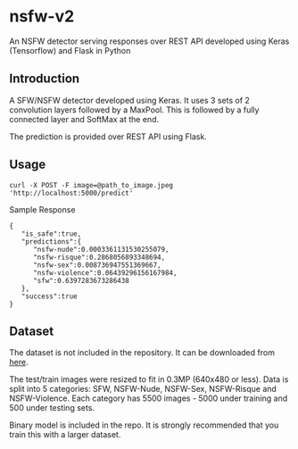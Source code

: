 # nsfw-v2
An NSFW detector serving responses over REST API developed using Keras (Tensorflow) and Flask in Python

## Introduction
A SFW/NSFW detector developed using Keras. It uses 3 sets of 2 convolution layers followed by a MaxPool. This is followed by a fully connected layer and SoftMax at the end.

The prediction is provided over REST API using Flask.

## Usage

```shell
curl -X POST -F image=@path_to_image.jpeg 'http://localhost:5000/predict'
```
Sample Response
```son
{  
   "is_safe":true,
   "predictions":{  
      "nsfw-nude":0.0003361131530255079,
      "nsfw-risque":0.2868056893348694,
      "nsfw-sex":0.008736947551369667,
      "nsfw-violence":0.06439296156167984,
      "sfw":0.6397283673286438
   },
   "success":true
}
```

## Dataset
The dataset is not included in the repository. It can be downloaded from [here](https://www.dropbox.com/s/opiqoh550jd1glb/dataset.zip?dl=0).

The test/train images were resized to fit in 0.3MP (640x480 or less). Data is split into 5 categories: SFW, NSFW-Nude, NSFW-Sex, NSFW-Risque and NSFW-Violence. Each category has 5500 images - 5000 under training and 500 under testing sets.

Binary model is included in the repo. It is strongly recommended that you train this with a larger dataset.

